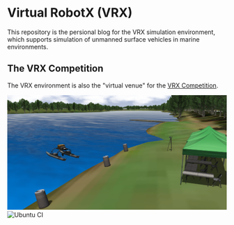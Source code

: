 # Virtual RobotX (VRX)
This repository is the persional blog for the VRX simulation environment, which supports simulation of unmanned surface vehicles in marine environments.

## The VRX Competition
The VRX environment is also the "virtual venue" for the [VRX Competition](https://github.com/osrf/vrx/wiki). 

![VRX](images/sydney_regatta.png)
![Ubuntu CI](https://github.com/osrf/vrx/workflows/Ubuntu%20CI/badge.svg)
